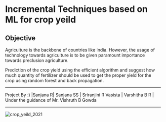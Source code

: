 # Incremental Techniques based on ML for crop yeild 

## Objective
Agriculture is the backbone of countries like India. However, the usage of technology towards
agriculture is to be given paramount importance towards preclusion agriculture.

Prediction of the crop yield using the efficient algorithm and suggest how much quantity of
fertilizer should be used to get the proper yield for the crop using random forest and back
propagation.

___
Project By :)
|Sanjana R| Sanjana SS | Sriranjini R Vasista | Varshitha B R | 
Under the guidance of Mr. Vishruth B Gowda 
___

![crop_yeild_2021](https://github.com/varsh-21/Increemental-technique-for-crop-yeild-prediction/assets/75927392/db21375e-d2e4-4cf1-aa5e-e7d6e0c9f164)
